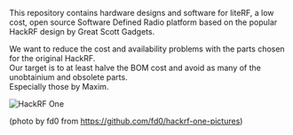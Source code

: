 This repository contains hardware designs and software for liteRF,
a low cost, open source Software Defined Radio platform based on the popular HackRF design by Great Scott Gadgets.  

We want to reduce the cost and availability problems with the parts chosen for the original HackRF.  
Our target is to at least halve the BOM cost and avoid as many of the unobtainium and obsolete parts.  
Especially those by Maxim.

![HackRF One](https://raw.github.com/mossmann/hackrf/master/doc/HackRF-One-fd0-0009.jpeg)

(photo by fd0 from https://github.com/fd0/hackrf-one-pictures)
